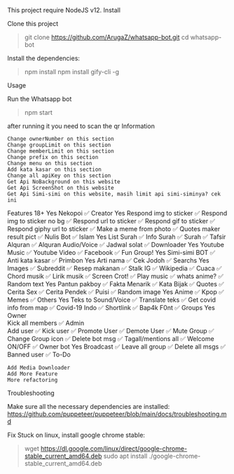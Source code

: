This project require NodeJS v12.
Install

Clone this project

> git clone https://github.com/ArugaZ/whatsapp-bot.git
> cd whatsapp-bot

Install the dependencies:

> npm install 
> npm install gify-cli -g

Usage

Run the Whatsapp bot

> npm start

after running it you need to scan the qr
Information

    Change ownerNumber on this section
    Change groupLimit on this section
    Change memberLimit on this section
    Change prefix on this section
    Change menu on this section
    Add kata kasar on this section
    Change all apiKey on this section
    Get Api NoBackground on this website
    Get Api ScreenShot on this website
    Get Api Simi-simi on this website, masih limit api simi-siminya? cek ini

Features
18+ 	Yes
Nekopoi 	✅
Creator 	Yes
Respond img to sticker 	✅
Respond img to sticker no bg 	✅
Respond url to sticker 	✅
Respond gif to sticker 	✅
Respond giphy url to sticker 	✅
Make a meme from photo 	✅
Quotes maker result pict 	✅
Nulis Bot 	✅
Islam 	Yes
List Surah 	✅
Info Surah 	✅
Surah 	✅
Tafsir Alquran 	✅
Alquran Audio/Voice 	✅
Jadwal solat 	✅
Downloader 	Yes
Youtube Music 	✅
Youtube Video 	✅
Facebook 	✅
Fun Group! 	Yes
Simi-simi BOT 	✅
Anti kata kasar 	✅
Primbon 	Yes
Arti nama 	✅
Cek Jodoh 	✅
Searchs 	Yes
Images 	✅
Subreddit 	✅
Resep makanan 	✅
Stalk IG 	✅
Wikipedia 	✅
Cuaca 	✅
Chord musik 	✅
Lirik musik 	✅
Screen Crot! 	✅
Play music 	✅
whats anime? 	✅
Random text 	Yes
Pantun pakboy 	✅
Fakta Menarik 	✅
Kata Bijak 	✅
Quotes 	✅
Cerita Sex 	✅
Cerita Pendek 	✅
Puisi 	✅
Random image 	Yes
Anime 	✅
Kpop 	✅
Memes 	✅
Others 	Yes
Teks to Sound/Voice 	✅
Translate teks 	✅
Get covid info from map 	✅
Covid-19 Indo 	✅
Shortlink 	✅
Bap4k F0nt 	✅
Groups 	Yes
Owner 	
Kick all members 	✅
Admin 	
Add user 	✅
Kick user 	✅
Promote User 	✅
Demote User 	✅
Mute Group 	✅
Change Group icon 	✅
Delete bot msg 	✅
Tagall/mentions all 	✅
Welcome ON/OFF 	✅
Owner bot 	Yes
Broadcast 	✅
Leave all group 	✅
Delete all msgs 	✅
Banned user 	✅
To-Do

    Add Media Downloader
    Add More Feature
    More refactoring

Troubleshooting

Make sure all the necessary dependencies are installed: https://github.com/puppeteer/puppeteer/blob/main/docs/troubleshooting.md

Fix Stuck on linux, install google chrome stable:

> wget https://dl.google.com/linux/direct/google-chrome-stable_current_amd64.deb
> sudo apt install ./google-chrome-stable_current_amd64.deb
